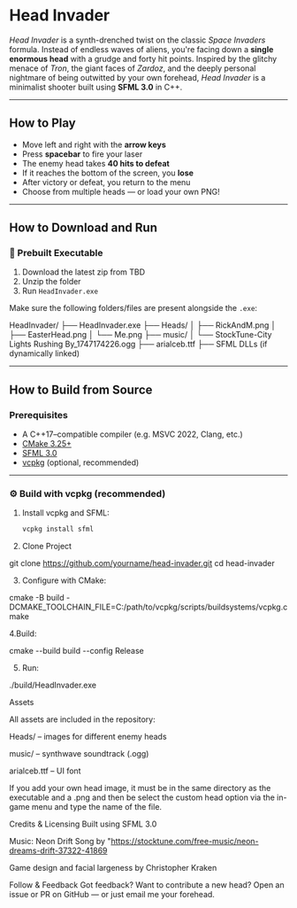 ﻿# Head Invader

*Head Invader* is a synth-drenched twist on the classic *Space Invaders* formula. Instead of endless waves of aliens, you're facing down a **single enormous head** with a grudge and forty hit points. Inspired by the glitchy menace of *Tron*, the giant faces of *Zardoz*, and the deeply personal nightmare of being outwitted by your own forehead, *Head Invader* is a minimalist shooter built using **SFML 3.0** in C++.

---

## How to Play

-  Move left and right with the **arrow keys**
-  Press **spacebar** to fire your laser
-  The enemy head takes **40 hits to defeat**
-  If it reaches the bottom of the screen, you **lose**
-  After victory or defeat, you return to the menu
-  Choose from multiple heads — or load your own PNG!

---

##  How to Download and Run

### 💾 Prebuilt Executable

1. Download the latest zip from TBD
2. Unzip the folder
3. Run `HeadInvader.exe`

Make sure the following folders/files are present alongside the `.exe`:

HeadInvader/
├── HeadInvader.exe
├── Heads/
│ ├── RickAndM.png
│ ├── EasterHead.png
│ └── Me.png
├── music/
│ └── StockTune-City Lights Rushing By_1747174226.ogg
├── arialceb.ttf
├── SFML DLLs (if dynamically linked)


---

##  How to Build from Source

###  Prerequisites

- A C++17–compatible compiler (e.g. MSVC 2022, Clang, etc.)
- [CMake 3.25+](https://cmake.org/download/)
- [SFML 3.0](https://www.sfml-dev.org/)
- [vcpkg](https://github.com/microsoft/vcpkg) (optional, recommended)

---

### ⚙️ Build with vcpkg (recommended)

1. Install vcpkg and SFML:
   ```bash
   vcpkg install sfml

2. Clone Project

git clone https://github.com/yourname/head-invader.git
cd head-invader

3. Configure with CMake:

cmake -B build -DCMAKE_TOOLCHAIN_FILE=C:/path/to/vcpkg/scripts/buildsystems/vcpkg.cmake

4.Build:

cmake --build build --config Release

5. Run:

./build/HeadInvader.exe


Assets

All assets are included in the repository:

Heads/ – images for different enemy heads

music/ – synthwave soundtrack (.ogg)

arialceb.ttf – UI font

If you add your own head image, it must be in the same directory as the executable and a .png and then be select the custom head option via the in-game menu and type the name of the file.

Credits & Licensing
Built using SFML 3.0

Music: Neon Drift
Song by "https://stocktune.com/free-music/neon-dreams-drift-37322-41869

Game design and facial largeness by Christopher Kraken

Follow & Feedback
Got feedback? Want to contribute a new head? Open an issue or PR on GitHub — or just email me your forehead.



















